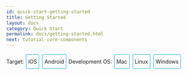 ```yaml
---
id: quick-start-getting-started
title: Getting Started
layout: docs
category: Quick Start
permalink: docs/getting-started.html
next: tutorial-core-components
---
```



<div class="toggler">
<style>
.toggler a {
  display: inline-block;
  padding: 10px 5px;
  margin: 2px;
  border: 1px solid #05A5D1;
  border-radius: 3px;
  text-decoration: none !important;
}
.display-os-mac .toggler .button-mac,
.display-os-linux .toggler .button-linux,
.display-os-windows .toggler .button-windows,
.display-platform-ios .toggler .button-ios,
.display-platform-android .toggler .button-android {
  background-color: #05A5D1;
  color: white;
}
block { display: none; }
.display-platform-ios.display-os-mac .ios.mac,
.display-platform-ios.display-os-linux .ios.linux,
.display-platform-ios.display-os-windows .ios.windows,
.display-platform-android.display-os-mac .android.mac,
.display-platform-android.display-os-linux .android.linux,
.display-platform-android.display-os-windows .android.windows {
  display: block;
}</style>
<span>Target:</span>
<a href="javascript:void(0);" class="button-ios" onclick="display('platform', 'ios')">iOS</a>
<a href="javascript:void(0);" class="button-android" onclick="display('platform', 'android')">Android</a>
<span>Development OS:</span>
<a href="javascript:void(0);" class="button-mac" onclick="display('os', 'mac')">Mac</a>
<a href="javascript:void(0);" class="button-linux" onclick="display('os', 'linux')">Linux</a>
<a href="javascript:void(0);" class="button-windows" onclick="display('os', 'windows')">Windows</a>
</div>

<!-- ######### LINUX AND WINDOWS for iOS ##################### -->

<block class="linux windows ios" />

## Unsupported

<div>Unfortunately, Apple only lets you develop for iOS on a Mac machine. Please check out the <a href="" onclick="display('platform', 'android')">Android</a> instructions instead.</div>

<center><img src="img/react-native-sorry-not-supported.png" width="150"></img></center>

<!-- ######### MAC for iOS ##################### -->

<block class="mac ios android" />

## Installation

### Required Prerequisites

#### Homebrew

[Homebrew](http://brew.sh/), in order to install the required NodeJS, in addition to some
recommended installs.

```
/usr/bin/ruby -e "$(curl -fsSL https://raw.githubusercontent.com/Homebrew/install/master/install)"
```

#### Node

Use Homebrew to install [Node.js](https://nodejs.org/).

> NodeJS 4.0 or greater is required for React Native. The default Homebrew package for Node is
> currently 6.0, so that is not an issue.  

```
brew install node
```

#### React Native Command Line Tools

The React Native command line tools allow you to easily create and initialize projects, etc.

```
npm install -g react-native-cli
```

> If you see the error, `EACCES: permission denied`, please run the command:
> `sudo npm install -g react-native-cli`.

<block class="mac ios" />

#### Xcode

[Xcode](https://developer.apple.com/xcode/downloads/) 7.0 or higher is required. You can install Xcode via the App Store or [Apple developer downloads](https://developer.apple.com/xcode/downloads/). This will install the Xcode IDE and Xcode Command Line Tools.

> While generally installed by default, you can verify that the Xcode Command Line Tools are installed by launching Xcode and selecting `Xcode | Preferences | Locations` and ensuring there is a version of the command line tools shown in the `Command Line Tools` list box. The Command Line Tools give you `git`, etc.

<block class="mac android" />

#### Android Studio

[Android Studio](http://developer.android.com/sdk/index.html) 2.0 or higher.

> Android Studio requires the Java Development Kit [JDK] 1.8 or higher. You can type
> `javac -version` to see what version you have, if any. If you do not meet the JDK requirement,
> you can
> [download it](http://www.oracle.com/technetwork/java/javase/downloads/jdk8-downloads-2133151.html).

Android Studio will provide you the Android SDK and emulator required to run and test your React
Native apps.

> Unless otherwise mentioned, keep all the setup defaults intact. For example, the
> `Android Support Repository` is installed automatically with Android Studio, and we need that
> for React Native.

You will need to customize your installation:

- Choose a `Custom` installation

![custom installation](img/react-native-android-studio-custom-install.png)

- Choose both `Performance` and `Android Virtual Device`

![additional installs](img/react-native-android-studio-additional-installs.png)

- After installation, choose `Configure | SDK Manager` from the Android Studio welcome window.

![configure sdk](img/react-native-android-studio-configure-sdk.png)

- In the `SDK Platforms` window, choose `Show Package Details` and under `Android 6.0 (Marshmallow)`, make sure that `Google APIs`, `Intel x86 Atom System Image`, `Intel x86 Atom_64 System Image`, and `Google APIs Intel x86 Atom_64 System Image` are checked.

![platforms](img/react-native-android-studio-android-sdk-platforms.png)

- In the `SDK Tools` window, choose `Show Package Details` and under `Android SDK Build Tools`, make sure that `Android SDK Build-Tools 23.0.1` is selected.

![build tools](img/react-native-android-studio-android-sdk-build-tools.png)

#### ANDROID_HOME Environment Variable

Ensure the `ANDROID_HOME` environment variable points to your existing Android SDK. To do that, add
this to your `~/.bashrc`, `~/.bash_profile` (or whatever your shell uses) and re-open your terminal:

```
# If you installed the SDK without Android Studio, then it may be something like:
# /usr/local/opt/android-sdk
export ANDROID_HOME=~/Library/Android/sdk
```

<block class="mac ios android" />

### Highly Recommended Installs

#### Watchman

[Watchman](https://facebook.github.io/watchman/docs/install.html) is a tool by Facebook for watching
changes in the filesystem. It is recommended you install it for better performance.

```
brew install watchman
```

#### Flow

[Flow](http://www.flowtype.org), for static typechecking of your React Native code (when using
Flow as part of your codebase).


```
brew install flow
```

<block class="mac android" />

#### Add Android Tools Directory to your `PATH`

You can add the Android tools directory on your `PATH` in case you need to run any of the Android
tools from the command line such as `android avd`. In your `~/.bash` or `~/.bash_profile`:

```
# Your exact string here may be different.
PATH="~/Library/Android/sdk/tools:~/Library/Android/sdk/platform-tools:${PATH}"
export PATH
```

#### Gradle Daemon

Enable [Gradle Daemon](https://docs.gradle.org/2.9/userguide/gradle_daemon.html) which greatly improves incremental build times for changes in java code.

### Other Optional Installs

#### Git

Git version control. If you have installed [Xcode](https://developer.apple.com/xcode/), Git is
already installed, otherwise run the following:

```
brew install git
```

<block class="mac ios android" />

#### Nuclide

[Nuclide](http://nuclide.io) is an IDE from Facebook providing a first-class development environment
for writing, [running](http://nuclide.io/docs/platforms/react-native/#running-applications) and
[debugging](http://nuclide.io/docs/platforms/react-native/#debugging)
[React Native](http://nuclide.io/docs/platforms/react-native/) applications.

Get started with Nuclide [here](http://nuclide.io/docs/quick-start/getting-started/).

<block class="mac android" />

#### Genymotion

Genymotion is an alternative to the stock Google emulator that comes with Android Studio.
However, it's only free for personal use. If you want to use Genymotion, see below.

1. Download and install [Genymotion](https://www.genymotion.com/).
2. Open Genymotion. It might ask you to install VirtualBox unless you already have it.
3. Create a new emulator and start it.
4. To bring up the developer menu press ⌘+M

### Troubleshooting

#### Virtual Device Not Created When Installing Android Studio

There is a [known bug](https://code.google.com/p/android/issues/detail?id=207563) on some versions
of Android Studio where a virtual device will not be created, even though you selected it in the
installation sequence. You may see this at the end of the installation:

```
Creating Android virtual device
Unable to create a virtual device: Unable to create Android virtual device
```

If you see this, run `android avd` and create the virtual device manually.

![avd](img/react-native-android-studio-avd.png)

Then select the new device in the AVD Manager window and click `Start...`.

#### Shell Command Unresponsive Exception

If you encounter:

```
Execution failed for task ':app:installDebug'.
  com.android.builder.testing.api.DeviceException: com.android.ddmlib.ShellCommandUnresponsiveException
```

try downgrading your Gradle version to 1.2.3 in `<project-name>/android/build.gradle` (https://github.com/facebook/react-native/issues/2720)


<!-- ######### LINUX and WINDOWS for ANDROID ##################### -->

<block class="linux windows android" />

## Installation

### Required Prerequisites

<block class="windows android" />

#### Chocolatey

[Chocolatey](https://chocolatey.org) is a package manager for Windows similar to `yum` and
`apt-get`. See the [website](https://chocolatey.org) for updated instructions, but installing from
the Terminal should be something like:

```
@powershell -NoProfile -ExecutionPolicy Bypass -Command "iex ((new-object net.webclient).DownloadString('https://chocolatey.org/install.ps1'))" && SET PATH=%PATH%;%ALLUSERSPROFILE%\chocolatey\bin
```

> Normally when you run Chocolatey to install a package, you should run your Terminal as
> Administrator.

#### Python 2

Fire up the Termimal and use Chocolatey to install Python 2.

> Python 3 will currently not work when initializing a React Native project.

```
choco install python2
```

<block class="linux windows android" />

#### Node

<block class="linux android" />

Fire up the Terminal and type the following commands to install NodeJS from the NodeSource
repository:

```
sudo apt-get install -y build-essential
curl -sL https://deb.nodesource.com/setup_4.x | sudo -E bash -
sudo apt-get install -y nodejs
sudo ln -s /usr/bin/nodejs /usr/bin/node
```

<block class='windows android' />

Fire up the Termimal and use Chocolatey to install NodeJS.

```
choco install nodejs.install
```

<block class="windows linux android" />

#### React Native Command Line Tools

The React Native command line tools allow you to easily create and initialize projects, etc.

```
npm install -g react-native-cli
```

> If you see the error, `EACCES: permission denied`, please run the command:
> `sudo npm install -g react-native-cli`.

#### Android Studio

[Android Studio](http://developer.android.com/sdk/index.html) 2.0 or higher.

> Android Studio requires the Java Development Kit [JDK] 1.8 or higher. You can type
> `javac -version` to see what version you have, if any. If you do not meet the JDK requirement,
> you can
> [download it](http://www.oracle.com/technetwork/java/javase/downloads/jdk8-downloads-2133151.html),
> or use a pacakage manager to install it (e.g. `choco install jdk8`,
> `apt-get install default-jdk`).

Android Studio will provide you the Android SDK and emulator required to run and test your React
Native apps.

> Unless otherwise mentioned, keep all the setup defaults intact. For example, the
> `Android Support Repository` is installed automatically with Android Studio, and we need that
> for React Native.

<block class="linux android" />

You will need to customize your installation:

- Choose a `Custom` installation

![custom installation](img/react-native-android-studio-custom-install-linux.png)

- Choose `Android Virtual Device`

![additional installs](img/react-native-android-studio-additional-installs-linux.png)

<block class="windows android" />

- Make sure all components are checked for the install, particularly the `Android SDK` and `Android Device Emulator`.

- After the initial install, choose a `Custom` installation.

![custom installation](img/react-native-android-studio-custom-install-windows.png)

- Verify installed components, particularly the emulator and the HAXM accelerator. They should be checked.

![verify installs](img/react-native-android-studio-verify-installs-windows.png)

<block class="windows linux android" />

- After installation, choose `Configure | SDK Manager` from the Android Studio welcome window.

<block class="linux android" />

![configure sdk](img/react-native-android-studio-configure-sdk-linux.png)

<block class="windows android" />

![configure sdk](img/react-native-android-studio-configure-sdk-windows.png)

<block class="windows linux android" />

- In the `SDK Platforms` window, choose `Show Package Details` and under `Android 6.0 (Marshmallow)`, make sure that `Google APIs`, `Intel x86 Atom System Image`, `Intel x86 Atom_64 System Image`, and `Google APIs Intel x86 Atom_64 System Image` are checked.

<block class="linux android" />

![platforms](img/react-native-android-studio-android-sdk-platforms-linux.png)

<block class="windows android" />

![platforms](img/react-native-android-studio-android-sdk-platforms-windows.png)

<block class="windows linux android" />

- In the `SDK Tools` window, choose `Show Package Details` and under `Android SDK Build Tools`, make sure that `Android SDK Build-Tools 23.0.1` is selected.

<block class="linux android" />

![build tools](img/react-native-android-studio-android-sdk-build-tools-linux.png)

<block class="windows android" />

![build tools](img/react-native-android-studio-android-sdk-build-tools-windows.png)

<block class="windows linux android" />

#### ANDROID_HOME Environment Variable

Ensure the `ANDROID_HOME` environment variable points to your existing Android SDK.

<block class="linux android" />

To do that, add this to your `~/.bashrc`, `~/.bash_profile` (or whatever your shell uses) and
re-open your terminal:

```
# If you installed the SDK without Android Studio, then it may be something like:
# /usr/local/opt/android-sdk; Generally with Android Studio, the SDK is installed here...
export ANDROID_HOME=~/Android/Sdk
```

> You need to restart the Terminal to apply the new environment variables (or `source` the relevant
> bash file).

<block class="windows android" />

Go to `Control Panel` -> `System and Security` -> `System` -> `Change settings` ->
`Advanced System Settings` -> `Environment variables` -> `New`

> Your path to the SDK will vary to the one shown below.

![env variable](img/react-native-android-sdk-environment-variable-windows.png)

> You need to restart the Command Prompt (Windows) to apply the new environment variables.

<block class="linux windows android" />

### Highly Recommended Installs

<block class="linux android" />

#### Watchman

Watchman is a tool by Facebook for watching changes in the filesystem. It is recommended you install
it for better performance.

> This also helps avoid a node file-watching bug.

Type the following into your terminal to compile watchman from source and install it:

```
git clone https://github.com/facebook/watchman.git
cd watchman
git checkout v4.5.0  # the latest stable release
./autogen.sh
./configure
make
sudo make install
```

#### Flow

[Flow](http://www.flowtype.org), for static typechecking of your React Native code (when using
Flow as part of your codebase).

Type the following in the terminal:

```
npm install -g flow-bin
```

<block class="windows linux android" />

#### Gradle Daemon

Enable [Gradle Daemon](https://docs.gradle.org/2.9/userguide/gradle_daemon.html) which greatly
improves incremental build times for changes in java code.

<block class="mac linux android" />

```
touch ~/.gradle/gradle.properties && echo "org.gradle.daemon=true" >> ~/.gradle/gradle.properties
```

<block class="windows android" />

```
(if not exist "%USERPROFILE%/.gradle" mkdir "%USERPROFILE%/.gradle") && (echo org.gradle.daemon=true >> "%USERPROFILE%/.gradle/gradle.properties")
```

<block class="linux android" />

#### Android Emulator Accelerator

You may have seen the following screen when installing Android Studio.

![accelerator](img/react-native-android-studio-kvm-linux.png)

If your system supports KVM, you should install the
[Intel Android Emulator Accelerator](https://software.intel.com/en-us/android/articles/speeding-up-the-android-emulator-on-intel-architecture#_Toc358213272).

<block class="windows linux android" />

#### Add Android Tools Directory to your `PATH`

You can add the Android tools directory on your `PATH` in case you need to run any of the Android
tools from the command line such as `android avd`.

<block class="linux android" />

In your `~/.bashrc` or `~/.bash_profile`:

```
# Your exact string here may be different.
PATH="~/Android/Sdk/tools:~/Android/Sdk/platform-tools:${PATH}"
export PATH
```

<block class="windows android" />

Go to `Control Panel` -> `System and Security` -> `System` -> `Change settings` ->
`Advanced System Settings` -> `Environment variables` ->  highlight `PATH` -> `Edit...`

> The location of your Android tools directories will vary.

![env variable](img/react-native-android-tools-environment-variable-windows.png)

<block class="windows linux android" />

### Other Optional Installs

#### Git

<block class="linux android">

Install Git [via your package manager](https://git-scm.com/download/linux)
(e.g., `sudo apt-get install git-all`).

<block class="windows android" />

You can use Chocolatey to install `git` via:

```
choco install git
```

Alternatively, you can download and install [Git for Windows](https://git-for-windows.github.io/).
During the setup process, choose "Run Git from Windows Command Prompt", which will add `git` to your
`PATH` environment variable.

<block class="linux android" />

#### Nuclide

[Nuclide] is an IDE from Facebook providing a first-class development environment for writing,
[running](http://nuclide.io/docs/platforms/react-native/#running-applications) and
[debugging](http://nuclide.io/docs/platforms/react-native/#debugging)
[React Native](http://nuclide.io/docs/platforms/react-native/) applications.

Get started with Nuclide [here](http://nuclide.io/docs/quick-start/getting-started/).

<block class="linux windows android" />

#### Genymotion

Genymotion is an alternative to the stock Google emulator that comes with Android Studio.
However, it's only free for personal use. If you want to use the stock Google emulator, see below.

1. Download and install [Genymotion](https://www.genymotion.com/).
2. Open Genymotion. It might ask you to install VirtualBox unless you already have it.
3. Create a new emulator and start it.
4. To bring up the developer menu press ⌘+M

<block class="windows android" />

#### Visual Studio Emulator for Android

The [Visual Studio Emulator for Android](https://www.visualstudio.com/en-us/features/msft-android-emulator-vs.aspx)
is a free android emulator that is hardware accelerated via Hyper-V. It is an alternative to the
stock Google emulator that comes with Android Studio. It doesn't require you to install Visual
Studio at all.

To use it with react-native you just have to add a key and value to your registry:

1. Open the Run Command (Windows+R)
2. Enter `regedit.exe`
3. In the Registry Editor navigate to `HKEY_LOCAL_MACHINE\SOFTWARE\Wow6432Node\Android SDK Tools`
4. Right Click on `Android SDK Tools` and choose `New > String Value`
5. Set the name to `Path`
6. Double Click the new `Path` Key and set the value to `C:\Program Files\Android\sdk`. The path value might be different on your machine.

You will also need to run the command `adb reverse tcp:8081 tcp:8081` with this emulator.

Then restart the emulator and when it runs you can just do `react-native run-android` as usual.

<block class="windows linux android" />

### Troubleshooting

#### Unable to run mksdcard SDK Tool

When installing Android Studio, if you get the error:

```
Unable to run mksdcard SDK tool
```

then install the standard C++ library:

```
sudo apt-get install lib32stdc++6
```

#### Virtual Device Not Created When Installing Android Studio

There is a [known bug](https://code.google.com/p/android/issues/detail?id=207563) on some versions
of Android Studio where a virtual device will not be created, even though you selected it in the
installation sequence. You may see this at the end of the installation:

<block class="linux android" />

```
Creating Android virtual device
Unable to create a virtual device: Unable to create Android virtual device
```

<block class="windows android" />

![no virtual device](img/react-native-android-studio-no-virtual-device-windows.png)

<block class="windows linux android" />

If you see this, run `android avd` and create the virtual device manually.

<block class="linux android" />

![avd](img/react-native-android-studio-avd-linux.png)

<block class="windows android" />

![avd](img/react-native-android-studio-avd-windows.png)

<block class="windows linux android" />

Then select the new device in the AVD Manager window and click `Start...`.

<block class="linux android" />

#### Shell Command Unresponsive Exception

In case you encounter

```
Execution failed for task ':app:installDebug'.
  com.android.builder.testing.api.DeviceException: com.android.ddmlib.ShellCommandUnresponsiveException
```

try downgrading your Gradle version to 1.2.3 in `<project-name>/android/build.gradle` (https://github.com/facebook/react-native/issues/2720)

<block class="mac ios android" />

## Testing Installation

<block class="mac ios" />

```
react-native init AwesomeProject
cd AwesomeProject
react-native run-ios
```

> You can also
> [open the `AwesomeProject`](http://nuclide.io/docs/quick-start/getting-started/#adding-a-project)
> folder in [Nuclide](http://nuclide.io) and
> [run the application](http://nuclide.io/docs/platforms/react-native/#command-line), or open
> `ios/AwesomeProject.xcodeproj` and hit the `Run` button in Xcode.
> If you want to open the simulator with a particular device use `react-native run-ios --simulator 'iPad 2'`.

<block class="mac android" />

```
react-native init AwesomeProject
cd AwesomeProject
react-native run-android
```

> You can also
> [open the `AwesomeProject`](http://nuclide.io/docs/quick-start/getting-started/#adding-a-project)
> folder in [Nuclide](http://nuclide.io) and
> [run the application](http://nuclide.io/docs/platforms/react-native/#command-line).

<block class="mac ios android" />

### Modifying Project

Now that you successfully started the project, let's modify it:

<block class="mac ios" />

- Open `index.ios.js` in your text editor of choice (e.g. [Nuclide](http://nuclide.io/docs/platforms/react-native/)) and edit some lines.
- Hit ⌘-R in your iOS simulator to reload the app and see your change!

<block class="mac android" />

- Open `index.android.js` in your text editor of choice (e.g. [Nuclide](http://nuclide.io/docs/platforms/react-native/)) and edit some lines.
- Press the `R` key twice **OR** open the menu (F2 by default, or ⌘-M in Genymotion) and select Reload JS to see your change!
- Run `adb logcat *:S ReactNative:V ReactNativeJS:V` in a terminal to see your app's logs

<block class="mac ios android" />

### That's It

Congratulations! You've successfully run and modified your first React Native app.

<center><img src="img/react-native-congratulations.png" width="150"></img></center>

<block class="windows linux android" />

## Testing Installation

```
react-native init AwesomeProject
cd AwesomeProject
react-native run-android
```

<block class="windows linux android" />

### Troubleshooting Run

A common issue is that the packager is not started automatically when you run
`react-native run-android`. You can start it manually using:

```
cd AwesomeProject
react-native start
```

<block class="windows android" />

Or if you hit a `ERROR  Watcher took too long to load` on Windows, try increasing the timeout in [this file](https://github.com/facebook/react-native/blob/5fa33f3d07f8595a188f6fe04d6168a6ede1e721/packager/react-packager/src/DependencyResolver/FileWatcher/index.js#L16) (under your `node_modules/react-native/`).

<block class="windows linux android" />

### Modifying Project

Now that you successfully started the project, let's modify it:

- Open `index.android.js` in your text editor of choice (e.g. [Nuclide](http://nuclide.io/docs/platforms/react-native/)) and edit some lines.
- Press the `R` key twice **OR** open the menu (F2 by default, or ctrl-M in the emulator) and select Reload JS to see your change!
- Run `adb logcat *:S ReactNative:V ReactNativeJS:V` in a terminal to see your app's logs

### That's It

Congratulations! You've successfully run and modified your first React Native app.

<center><img src="img/react-native-congratulations.png" width="150"></img></center>

<block class="mac ios android" />

## Common Followups

<block class="mac ios" />

- If you want to run on a physical device, see the [Running on iOS Device page](docs/running-on-device-ios.html#content).

<block class="mac android" />

- If you want to run on a physical device, see the [Running on Android Device page](docs/running-on-device-android.html#content).

<block class="mac ios android" />

- If you run into any issues getting started, see the [Troubleshooting page](docs/troubleshooting.html#content).


<block class="windows linux android" />

## Common Followups

- If you want to run on a physical device, see the [Running on Android Device page](docs/running-on-device-android.html#content).

- If you run into any issues getting started, see the [Troubleshooting page](docs/troubleshooting.html#content).

<script>
// Convert <div>...<span><block /></span>...</div>
// Into <div>...<block />...</div>
var blocks = document.getElementsByTagName('block');
for (var i = 0; i < blocks.length; ++i) {
  var block = blocks[i];
  var span = blocks[i].parentNode;
  var container = span.parentNode;
  container.insertBefore(block, span);
  container.removeChild(span);
}
// Convert <div>...<block />content<block />...</div>
// Into <div>...<block>content</block><block />...</div>
blocks = document.getElementsByTagName('block');
for (var i = 0; i < blocks.length; ++i) {
  var block = blocks[i];
  while (block.nextSibling && block.nextSibling.tagName !== 'BLOCK') {
    block.appendChild(block.nextSibling);
  }
}
function display(type, value) {
  var container = document.getElementsByTagName('block')[0].parentNode;
  container.className = 'display-' + type + '-' + value + ' ' +
    container.className.replace(RegExp('display-' + type + '-[a-z]+ ?'), '');
  event && event.preventDefault();
}

// If we are coming to the page with a hash in it (i.e. from a search, for example), try to get
// us as close as possible to the correct platform and dev os using the hashtag and block walk up.
var foundHash = false;
if (window.location.hash !== '' && window.location.hash !== 'content') { // content is default
  var hashLinks = document.querySelectorAll('a.hash-link');
  for (var i = 0; i < hashLinks.length && !foundHash; ++i) {
    if (hashLinks[i].hash === window.location.hash) {
      var parent = hashLinks[i].parentElement;
      while (parent) {
        if (parent.tagName === 'BLOCK') {
          var devOS = null;
          var targetPlatform = null;
          // Could be more than one target os and dev platform, but just choose some sort of order
          // of priority here.

          // Dev OS
          if (parent.className.indexOf('mac') > -1) {
            devOS = 'mac';
          } else if (parent.className.indexOf('linux') > -1) {
            devOS = 'linux';
          } else if (parent.className.indexOf('windows') > -1) {
            devOS = 'windows';
          } else {
            break; // assume we don't have anything.
          }

          // Target Platform
          if (parent.className.indexOf('ios') > -1) {
            targetPlatform = 'ios';
          } else if (parent.className.indexOf('android') > -1) {
            targetPlatform = 'android';
          } else {
            break; // assume we don't have anything.
          }
          // We would have broken out if both targetPlatform and devOS hadn't been filled.
          display('os', devOS);
          display('platform', targetPlatform);      
          foundHash = true;
          break;
        }
        parent = parent.parentElement;
      }
    }
  }
}
// Do the default if there is no matching hash
if (!foundHash) {
  var isMac = navigator.platform === 'MacIntel';
  var isWindows = navigator.platform === 'Win32';
  display('os', isMac ? 'mac' : (isWindows ? 'windows' : 'linux'));
  display('platform', isMac ? 'ios' : 'android');
}
</script>
